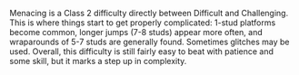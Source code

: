 Menacing is a Class 2 difficulty directly between Difficult and Challenging. This is where things start to get properly complicated: 1-stud platforms become common, longer jumps (7-8 studs) appear more often, and wraparounds of 5-7 studs are generally found. Sometimes glitches may be used. Overall, this difficulty is still fairly easy to beat with patience and some skill, but it marks a step up in complexity.
